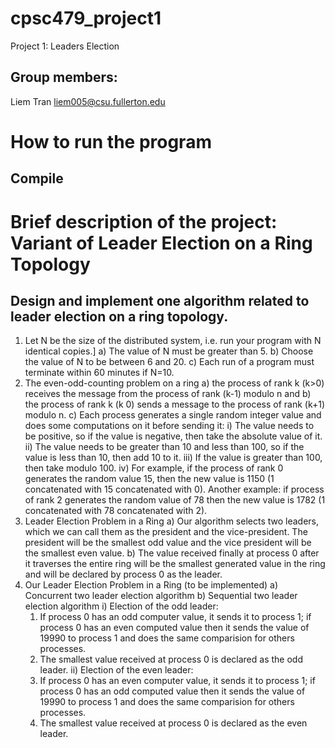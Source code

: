 # cpsc479_project1
Project 1: Leaders Election

## Group members:
Liem Tran
liem005@csu.fullerton.edu

# How to run the program
## Compile 

# Brief description of the project: Variant of Leader Election on a Ring Topology
## Design and implement one algorithm related to leader election on a ring topology.
1. Let N be the size of the distributed system, i.e. run your program with N identical copies.]
a) The value of N must be greater than 5.
b) Choose the value of N to be between 6 and 20.
c) Each run of a program must terminate within 60 minutes if N=10.
2. The even-odd-counting problem on a ring
  a) the process of rank k (k>0) receives the message from the process of rank (k-1) modulo n and 
  b) the process of rank k (k 0) sends a message to the process of rank (k+1) modulo n.
  c) Each process generates a single random integer value and does some computations on it before sending it:
    i) The value needs to be positive, so if the value is negative, then take the absolute value of it. 
   ii) The value needs to be greater than 10 and less than 100, so if the value is less than 10, then add 10 to it.
  iii) If the value is greater than 100, then take modulo 100. 
   iv) For example, if the process of rank 0 generates the random value 15, then the new value is 1150 (1 concatenated with 15        concatenated with 0). Another example: if process of rank 2 generates the random value of 78 then the new value is 1782        (1 concatenated with 78 concatenated with 2).
3. Leader Election Problem in a Ring
  a) Our algorithm selects two leaders, which we can call them as the president and the vice-president. The president will be      the smallest odd value and the vice president will be the smallest even value.
  b) The value received finally at process 0 after it traverses the entire ring will be the smallest generated value in the        ring and will be declared by process 0 as the leader.
4. Our Leader Election Problem in a Ring (to be implemented)
  a) Concurrent two leader election algorithm
  b) Sequential two leader election algorithm
    i) Election of the odd leader:
      1) If process 0 has an odd computer value, it sends it to process 1; if process 0 has an even computed value then it              sends the value of 19990 to process 1 and does the same comparision for others processes.
      2) The smallest value received at process 0 is declared as the odd leader.
   ii) Election of the even leader:
      1) If process 0 has an even computer value, it sends it to process 1; if process 0 has an odd computed value then it              sends the value of 19990 to process 1 and does the same comparision for others processes.
      2) The smallest value received at process 0 is declared as the even leader.




